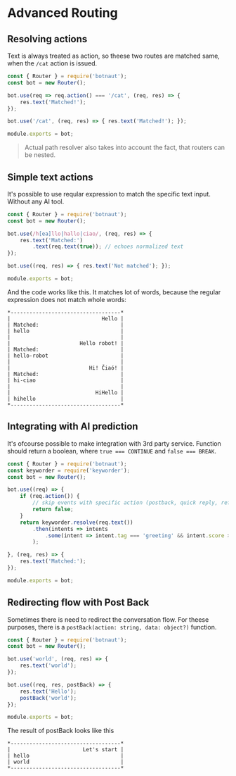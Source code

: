 # Advanced Routing

## Resolving actions

Text is always treated as action, so theese two routes are matched same, when the `/cat` action is issued.

```javascript
const { Router } = require('botnaut');
const bot = new Router();

bot.use(req => req.action() === '/cat', (req, res) => {
    res.text('Matched!');
});

bot.use('/cat', (req, res) => { res.text('Matched!'); });

module.exports = bot;
```

> Actual path resolver also takes into account the fact, that routers can be nested.

## Simple text actions

It's possible to use reqular expression to match the specific text input. Without any AI tool.

```javascript
const { Router } = require('botnaut');
const bot = new Router();

bot.use(/h[ea]llo|hallo|ciao/, (req, res) => {
    res.text('Matched:')
        .text(req.text(true)); // echoes normalized text
});

bot.use((req, res) => { res.text('Not matched'); });

module.exports = bot;
```

And the code works like this. It matches lot of words, because the regular expression
does not match whole words:

```
*-----------------------------------*
|                             Hello |
| Matched:                          |
| hello                             |
|                                   |
|                      Hello robot! |
| Matched:                          |
| hello-robot                       |
|                                   |
|                         Hi! Čiaó! |
| Matched:                          |
| hi-ciao                           |
|                                   |
|                           HiHello |
| hihello                           |
*-----------------------------------*
```

## Integrating with AI prediction

It's ofcourse possible to make integration with 3rd party service. Function should return a boolean, where `true === CONTINUE` and `false === BREAK`.

```javascript
const { Router } = require('botnaut');
const keyworder = require('keyworder');
const bot = new Router();

bot.use((req) => {
    if (req.action()) {
        // skip events with specific action (postback, quick reply, ref...)
        return false;
    }
    return keyworder.resolve(req.text())
        .then(intents => intents
            .some(intent => intent.tag === 'greeting' && intent.score > 0.95)
        );

}, (req, res) => {
    res.text('Matched:');
});

module.exports = bot;
```

## Redirecting flow with Post Back

Sometimes there is need to redirect the conversation flow. For theese purposes,
there is a `postBack(action: string, data: object?)` function.

```javascript
const { Router } = require('botnaut');
const bot = new Router();

bot.use('world', (req, res) => {
    res.text('world');
});

bot.use((req, res, postBack) => {
    res.text('Hello');
    postBack('world');
});

module.exports = bot;
```

The result of postBack looks like this

```
*-----------------------------------*
|                       Let's start |
| hello                             |
| world                             |
*-----------------------------------*
```